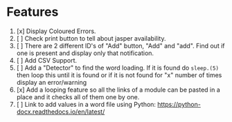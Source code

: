 # Features

1. [x] Display Coloured Errors.
2. [ ] Check print button to tell about jasper availability.
3. [ ] There are 2 different ID's of "Add" button, "Add" and "add". Find out if one is present and display only that notification.
4. [ ] Add CSV Support.
5. [ ] Add a "Detector" to find the word loading. If it is found do `sleep.(5)` then loop this until it is found or if it is not found for "x" number of times display an error/warning
6. [x] Add a looping feature so all the links of a module can be pasted in a place and it checks all of them one by one.
7. [ ] Link to add values in a word file using Python: https://python-docx.readthedocs.io/en/latest/
